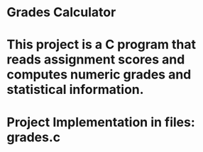 # Grades Calculator
# This project is a C program that reads assignment scores and computes numeric grades and statistical information.

# Project Implementation in files: grades.c
